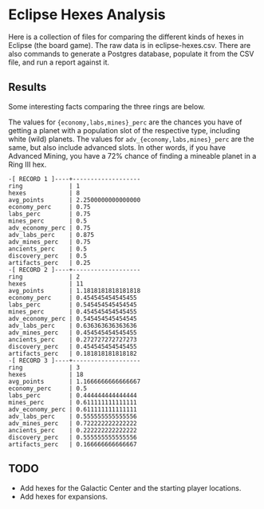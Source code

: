 Eclipse Hexes Analysis
======================

Here is a collection of files for comparing the different kinds of hexes in Eclipse (the board game). The raw data is in eclipse-hexes.csv. There are also commands to generate a Postgres database, populate it from the CSV file, and run a report against it.

## Results

Some interesting facts comparing the three rings are below.

The values for `{economy,labs,mines}_perc` are the chances you have of getting a planet with a population slot of the respective type, including white (wild) planets. The values for `adv_{economy,labs,mines}_perc` are the same, but also include advanced slots. In other words, if you have Advanced Mining, you have a 72% chance of finding a mineable planet in a Ring III hex.

    -[ RECORD 1 ]----+-------------------
    ring             | 1
    hexes            | 8
    avg_points       | 2.2500000000000000
    economy_perc     | 0.75
    labs_perc        | 0.75
    mines_perc       | 0.5
    adv_economy_perc | 0.75
    adv_labs_perc    | 0.875
    adv_mines_perc   | 0.75
    ancients_perc    | 0.5
    discovery_perc   | 0.5
    artifacts_perc   | 0.25
    -[ RECORD 2 ]----+-------------------
    ring             | 2
    hexes            | 11
    avg_points       | 1.1818181818181818
    economy_perc     | 0.454545454545455
    labs_perc        | 0.545454545454545
    mines_perc       | 0.454545454545455
    adv_economy_perc | 0.545454545454545
    adv_labs_perc    | 0.636363636363636
    adv_mines_perc   | 0.454545454545455
    ancients_perc    | 0.272727272727273
    discovery_perc   | 0.454545454545455
    artifacts_perc   | 0.181818181818182
    -[ RECORD 3 ]----+-------------------
    ring             | 3
    hexes            | 18
    avg_points       | 1.1666666666666667
    economy_perc     | 0.5
    labs_perc        | 0.444444444444444
    mines_perc       | 0.611111111111111
    adv_economy_perc | 0.611111111111111
    adv_labs_perc    | 0.555555555555556
    adv_mines_perc   | 0.722222222222222
    ancients_perc    | 0.222222222222222
    discovery_perc   | 0.555555555555556
    artifacts_perc   | 0.166666666666667

## TODO

* Add hexes for the Galactic Center and the starting player locations.
* Add hexes for expansions.


